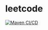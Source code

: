 # leetcode

[![Maven CI/CD](https://github.com/chrismipi/leetcode/actions/workflows/tests.yml/badge.svg)](https://github.com/chrismipi/leetcode/actions/workflows/tests.yml)